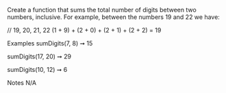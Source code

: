 Create a function that sums the total number of digits between two numbers, inclusive. For example, between the numbers 19 and 22 we have:

// 19, 20, 21, 22
(1 + 9) + (2 + 0) + (2 + 1) + (2 + 2) = 19

Examples
sumDigits(7, 8) ➞ 15

sumDigits(17, 20) ➞ 29

sumDigits(10, 12) ➞ 6

Notes
N/A